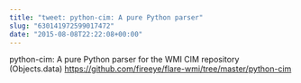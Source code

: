 ```yaml
---
title: "tweet: python-cim: A pure Python parser"
slug: "630141972599017472"
date: "2015-08-08T22:22:08+00:00"
---
```

python-cim: A pure Python parser for the WMI CIM repository (Objects.data) https://github.com/fireeye/flare-wmi/tree/master/python-cim